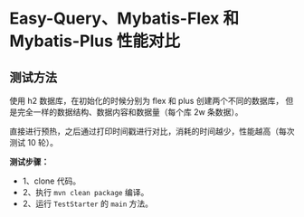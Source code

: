 # Easy-Query、Mybatis-Flex 和 Mybatis-Plus 性能对比

## 测试方法

使用 h2 数据库，在初始化的时候分别为 flex 和 plus 创建两个不同的数据库，
但是完全一样的数据结构、数据内容和数据量（每个库 2w 条数据）。

直接进行预热，之后通过打印时间戳进行对比，消耗的时间越少，性能越高（每次测试 10 轮）。

**测试步骤：**

- 1、clone 代码。
- 2、执行 `mvn clean package` 编译。
- 2、运行 `TestStarter` 的 `main` 方法。
